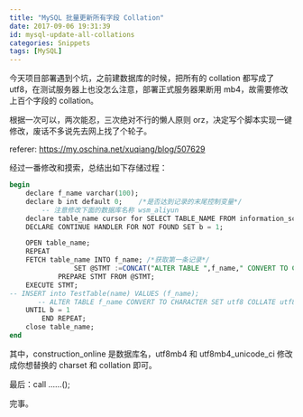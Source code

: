 ```yaml
---
title: "MySQL 批量更新所有字段 Collation"
date: 2017-09-06 19:31:39
id: mysql-update-all-collations
categories: Snippets
tags: [MySQL]
---
```


今天项目部署遇到个坑，之前建数据库的时候，把所有的 collation 都写成了 utf8，在测试服务器上也没怎么注意，部署正式服务器果断用 mb4，故需要修改上百个字段的 collation。

根据一次可以，两次能忍，三次绝对不行的懒人原则 orz，决定写个脚本实现一键修改，废话不多说先去网上找了个轮子。

referer: <https://my.oschina.net/xuqiang/blog/507629>

经过一番修改和摸索，总结出如下存储过程：

```sql
begin
    declare f_name varchar(100); 
    declare b int default 0;    /*是否达到记录的末尾控制变量*/
		-- 注意修改下面的数据库名称 wsm_aliyun
    declare table_name cursor for SELECT TABLE_NAME FROM information_schema.TABLES where TABLE_SCHEMA = 'construction_online';
    DECLARE CONTINUE HANDLER FOR NOT FOUND SET b = 1;

    OPEN table_name;
    REPEAT
    FETCH table_name INTO f_name; /*获取第一条记录*/
				SET @STMT :=CONCAT("ALTER TABLE ",f_name," CONVERT TO CHARACTER SET utf8mb4 COLLATE utf8mb4_unicode_ci;");   
			PREPARE STMT FROM @STMT;   
    EXECUTE STMT;  
-- INSERT into TestTable(name) VALUES (f_name);
       -- ALTER TABLE f_name CONVERT TO CHARACTER SET utf8 COLLATE utf8_general_ci; 
    UNTIL b = 1
		END REPEAT;
    close table_name;
end
```

其中，construction_online 是数据库名，utf8mb4 和 utf8mb4_unicode_ci 修改成你想替换的 charset 和 collation 即可。

最后：call ……();

完事。
